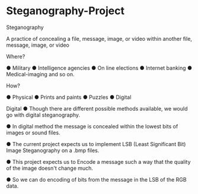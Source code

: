 # Steganography-Project
Steganography

A practice of concealing a file, message, image, or video within another file, message, image, or video

Where?

● Military 
● Intelligence agencies
● On line elections
● Internet banking
● Medical-imaging and so on.

How?

● Physical 
● Prints and paints
● Puzzles
● Digital

Digital
● Though there are different possible methods available, we would go with digital steganography.

● In digital method the message is concealed within the lowest bits of images or sound files.

● The current project expects us to implement LSB (Least Significant Bit) Image Steganography on a .bmp files.

● This project expects us to Encode a message such a way that the quality of the image doesn't change much.

● So  we can do encoding of bits from the message in the LSB of the RGB data.

